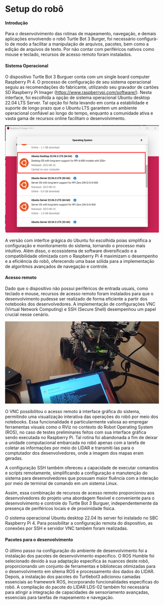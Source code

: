 # Setup do robô

#### Introdução

Para o desenvolvimento das rotinas de mapeamento, navegação, e demais aplicações envolvendo o robô Turtle Bot 3 Burger, foi necessário configurá-lo de modo a facilitar a manipulação de arquivos, pacotes, bem como a edição de arquivos de texto. Por não contar com periféricos nativos como mouse e teclado, recursos de acesso remoto foram instalados.

#### Sistema Operacional

O dispositivo Turtle Bot 3 Burguer conta com um single board computer Raspberry Pi 4. O processo de configuração de seu sistema operacional seguiu as recomendações do fabricante, utilizando seu gravador de cartões SD Raspberry Pi Imager (https://www.raspberrypi.com/software/). Nesta interface, foi escolhida a opção de sistema operacional Ubuntu desktop 22.04 LTS Server. Tal opção foi feita levando em conta a estabilidade e suporte de longo prazo que o Ubuntu LTS garantem um ambiente operacional confiável ao longo do tempo, enquanto a comunidade ativa e vasta gama de recursos online facilitam o desenvolvimento.

![SO](../../assets/ubuntu.png)

A versão com interfce grágica do Ubuntu foi escolhida poias simplifica a configuração e monitoramento do sistema, tornando o processo mais intuitivo. Além disso, o ecossistema de software diversificado e a compatibilidade otimizada com o Raspberry Pi 4 maximizam o desempenho e a eficiência do robô, oferecendo uma base sólida para a implementação de algoritmos avançados de navegação e controle.

#### Acesso remoto

Dado que o dispositivo não possui periféricos de entrada usuais, como teclado e mouse, recursos de acesso remoto foram instalados para que o desenvolvimento pudesse ser realizado de forma eficiente a partir dos notebooks dos desenvolvedores. A implementação de configurações VNC (Virtual Network Computing) e SSH (Secure Shell) desempenhou um papel crucial nesse cenário.

![Remoto](../../assets/instalacao.png)

O VNC possibilitou o acesso remoto à interface gráfica do sistema, permitindo uma visualização interativa das operações do robô por meio dos notebooks. Essa funcionalidade é particularmente valiosa ao empregar ferramentas visuais como o RViz no contexto do Robot Operating System (ROS), no caso de testes preliminares feitos com sua interface gráfica sendo executada no Raspberry Pi. Tal rotina foi abandonada a fim de deixar a unidade computacional embarcada no robô apenas com a tarefa de coletar as informações por meio do LIDAR e transmití-las para o comptutador dos desenvolvedores, onde a imagem dos mapas eram geradas.

A configuração SSH também ofereceu a capacidade de executar comandos e scripts remotamente, simplificando a configuração e manutenção do sistema para desenvolvedores que possuam maior fluência com a interação por meio de terminal de comando em um sistema Linux.

Assim, essa combinação de recursos de acesso remoto proporcionou aos desenvolvedores do projeto uma abordagem flexível e conveniente para o desenvolvimento e controle do Turtle Bot 3 Burguer, independentemente da presença de periféricos locais e de proximidade física.

 O sistema operacional Ubuntu desktop 22.04 lts server foi instalado no SBC Raspberry Pi 4. Para possibilitar a configuração remota do dispositivo, as conexões por SSH e servidor VNC também foram realizadas.

#### Pacotes para o desenvolvimento

O útlimo passo na configuração do ambiente de desenvolvimento foi a instalação dos pacotes de desenvolvimento específico. O ROS Humble foi selecionado devido à sua adaptação específica às nuances deste robô, proporcionando um conjunto de ferramentas e bibliotecas otimizadas para o desenvolvimento em sitema ROS e processamento dos dados do LIDAR. Depois, a instalação dos pacotes do Turtlebot3 adicionou camadas essenciais ao framework ROS, incorporando funcionalidades específicas do robô. A compilação do pacote do LIDAR LDS-02 também foi necessária para atingir a integração de capacidades de sensoriamento avançadas, essenciais para tarefas de mapeamento e navegação.
